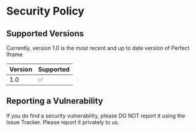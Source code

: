 # Security Policy

## Supported Versions

Currently, version 1.0 is the most recent and up to date version of Perfect Iframe

| Version | Supported          |
| ------- | ------------------ |
|   1.0   | :white_check_mark: |

## Reporting a Vulnerability

If you do find a security vulnerability, please DO NOT report it using the Issue Tracker. Please report it privately to us.
